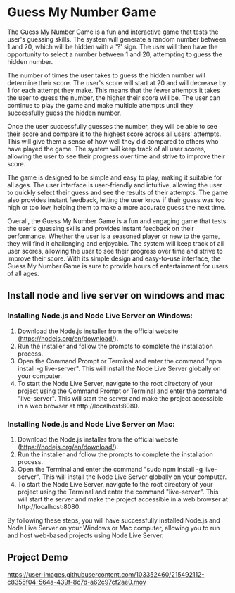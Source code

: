 # Guess My Number Game
The Guess My Number Game is a fun and interactive game that tests the user's guessing skills. The system will generate a random number between 1 and 20, which will be hidden with a '?' sign. The user will then have the opportunity to select a number between 1 and 20, attempting to guess the hidden number.

The number of times the user takes to guess the hidden number will determine their score. The user's score will start at 20 and will decrease by 1 for each attempt they make. This means that the fewer attempts it takes the user to guess the number, the higher their score will be. The user can continue to play the game and make multiple attempts until they successfully guess the hidden number.

Once the user successfully guesses the number, they will be able to see their score and compare it to the highest score across all users' attempts. This will give them a sense of how well they did compared to others who have played the game. The system will keep track of all user scores, allowing the user to see their progress over time and strive to improve their score.

The game is designed to be simple and easy to play, making it suitable for all ages. The user interface is user-friendly and intuitive, allowing the user to quickly select their guess and see the results of their attempts. The game also provides instant feedback, letting the user know if their guess was too high or too low, helping them to make a more accurate guess the next time.

Overall, the Guess My Number Game is a fun and engaging game that tests the user's guessing skills and provides instant feedback on their performance. Whether the user is a seasoned player or new to the game, they will find it challenging and enjoyable. The system will keep track of all user scores, allowing the user to see their progress over time and strive to improve their score. With its simple design and easy-to-use interface, the Guess My Number Game is sure to provide hours of entertainment for users of all ages.

## Install node and live server on windows and mac
### Installing Node.js and Node Live Server on Windows:

1.  Download the Node.js installer from the official website (https://nodejs.org/en/download/).
2.  Run the installer and follow the prompts to complete the installation process.
3.  Open the Command Prompt or Terminal and enter the command "npm install -g live-server". This will install the Node Live Server globally on your computer.
4.  To start the Node Live Server, navigate to the root directory of your project using the Command Prompt or Terminal and enter the command "live-server". This will start the server and make the project accessible in a web browser at http://localhost:8080.

### Installing Node.js and Node Live Server on Mac:

1.  Download the Node.js installer from the official website (https://nodejs.org/en/download/).
2.  Run the installer and follow the prompts to complete the installation process.
3.  Open the Terminal and enter the command "sudo npm install -g live-server". This will install the Node Live Server globally on your computer.
4.  To start the Node Live Server, navigate to the root directory of your project using the Terminal and enter the command "live-server". This will start the server and make the project accessible in a web browser at http://localhost:8080.

By following these steps, you will have successfully installed Node.js and Node Live Server on your Windows or Mac computer, allowing you to run and host web-based projects using Node Live Server.

## Project Demo
https://user-images.githubusercontent.com/103352460/215492112-c8355f04-564a-439f-8c7d-a62c97cf2ae0.mov
